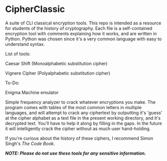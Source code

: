 # CipherClassic
A suite of CLI classical encryption tools. This repo is intended as a resource for students of the history of cryptography. Each file is a self-contained encryption tool with comments explaining how it works, and are written in Python. Python was chosen since it's a very common language with easy to understand syntax.

List of tools:

Caesar Shift (Monoalphabetic substitution cipher)

Vignere Cipher (Polyalphabetic substitution cipher)

To-Do:

Enigma Machine emulator

Simple frequency analyzer to crack whatever encryptions you make. The program comes with tables of the most common letters in multiple languages, and will attempt to crack any ciphertext by outputting it's 'guess' at the cipher alphabet as a text file in the present working directory, and it's decrypted text. You'll have to help it along by filling in the gaps. In the future it will intelligently crack the cipher without as much user hand-holding.

If you're curious about the history of these ciphers, I recommend Simon Singh's *The Code Book*.


***NOTE: Please do not use these tools for any sensitive information.***
